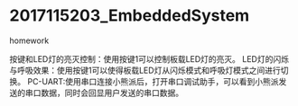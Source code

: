 # 2017115203_EmbeddedSystem
homework

按键和LED灯的亮灭控制：使用按键1可以控制板载LED灯的亮灭。
LED灯的闪烁与呼吸效果：使用按键1可以使得板载LED灯从闪烁模式和呼吸灯模式之间进行切换。
PC-UART:使用串口连接小熊派后，打开串口调试助手，可以看到小熊派发送的串口数据，同时会回显用户发送的串口数据。
